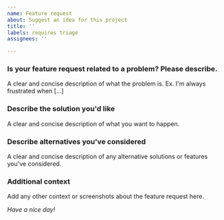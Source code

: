 ```yaml
---
name: Feature request
about: Suggest an idea for this project
title: ''
labels: requires triage
assignees: ''

---
```


### Is your feature request related to a problem? Please describe.

A clear and concise description of what the problem is. Ex. I'm always
frustrated when \[...]

### Describe the solution you'd like

A clear and concise description of what you want to happen.

### Describe alternatives you've considered

A clear and concise description of any alternative solutions or features
you've considered.

### Additional context

Add any other context or screenshots about the feature request here.

*Have a nice day!*
